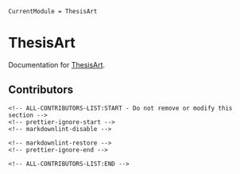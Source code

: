 ```@meta
CurrentModule = ThesisArt
```

# ThesisArt

Documentation for [ThesisArt](https://github.com/s-ccs/ThesisArt.jl).

## Contributors

```@raw html
<!-- ALL-CONTRIBUTORS-LIST:START - Do not remove or modify this section -->
<!-- prettier-ignore-start -->
<!-- markdownlint-disable -->

<!-- markdownlint-restore -->
<!-- prettier-ignore-end -->

<!-- ALL-CONTRIBUTORS-LIST:END -->
```
